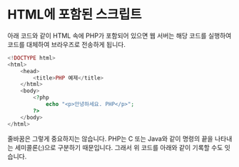 # HTML에 포함된 스크립트

아래 코드와 같이 HTML 속에 PHP가 포함되어 있으면 웹 서버는 해당 코드를 실행하여 코드를 대체하여 브라우즈로 전송하게 됩니다.
```php
<!DOCTYPE html>
<html>
    <head>
        <title>PHP 예제</title>
    </html>
    <body>
        <?php
            echo "<p>안녕하세요. PHP</p>";
        ?>
    </body>
</html>
```

줄바꿈은 그렇게 중요하지는 않습니다. PHP는 C 또는 Java와 같이 명령의 끝을 나타내는 세미콜론(;)으로 구분하기 때문입니다.
그래서 위 코드를 아래와 같이 기록할 수도 잇습니다.
```phpregexp

```
